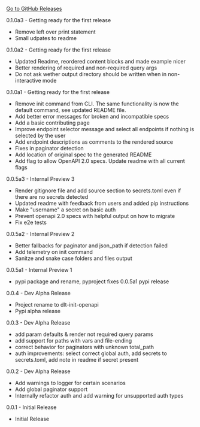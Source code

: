 [Go to GitHub Releases](https://github.com/dlt-hub/dlt-init-openapi/releases)

0.1.0a3 - Getting ready for the first release
* Remove left over print statement
* Small udpates to readme

0.1.0a2 - Getting ready for the first release
* Updated Readme, reordered content blocks and made example nicer
* Better rendering of required and non-required query args
* Do not ask wether output directory should be written when in non-interactive mode

0.1.0a1 - Getting ready for the first release
* Remove init command from CLI. The same functionality is now the default command, see updated README file.
* Add better error messages for broken and incompatible specs
* Add a basic contributing page
* Improve endpoint selector message and select all endpoints if nothing is selected by the user
* Add endpoint descriptions as comments to the rendered source
* Fixes in paginator detection
* Add location of original spec to the generated README
* Add flag to allow OpenAPI 2.0 specs. Update readme with all current flags

0.0.5a3 - Internal Preview 3
* Render gitignore file and add source section to secrets.toml even if there are no secrets detected
* Updated readme with feedback from users and added pip instructions
* Make "username" a secret on basic auth
* Prevent openapi 2.0 specs with helpful output on how to migrate
* Fix e2e tests

0.0.5a2 - Internal Preview 2
* Better fallbacks for paginator and json_path if detection failed
* Add telemetry on init command
* Sanitze and snake case folders and files output

0.0.5a1 - Internal Preview 1
* pypi package and rename, pyproject fixes 0.0.5a1 pypi release

0.0.4 - Dev Alpha Release
* Project rename to dlt-init-openapi
* Pypi alpha release

0.0.3 - Dev Alpha Release
* add param defaults & render not required query params
* add support for paths with vars and file-ending
* correct behavior for paginators with unknown total_path
* auth improvements: select correct global auth, add secrets to secrets.toml, add note in readme if secret present

0.0.2 - Dev Alpha Release
* Add warnings to logger for certain scenarios
* Add global paginator support
* Internally refactor auth and add warning for unsupported auth types

0.0.1 - Initial Release
* Initial Release